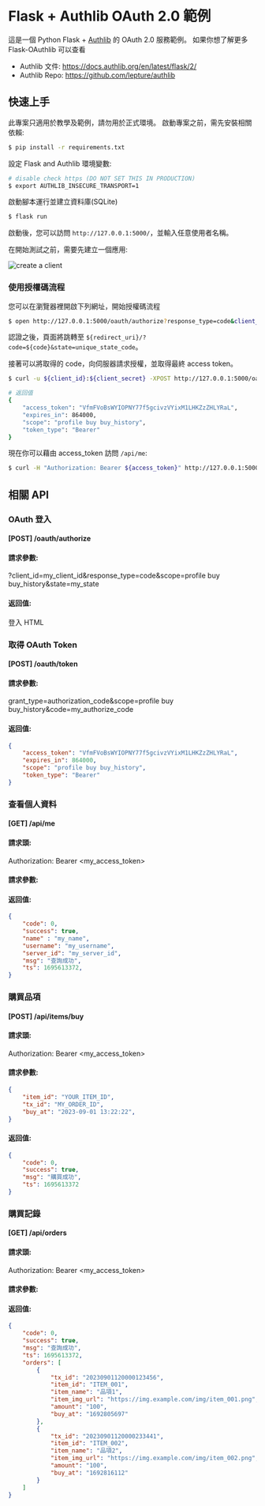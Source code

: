 # Flask + Authlib OAuth 2.0 範例

這是一個 Python Flask + [Authlib](https://authlib.org/) 的 OAuth 2.0 服務範例。
如果你想了解更多 Flask-OAuthlib 可以查看

- Authlib 文件: <https://docs.authlib.org/en/latest/flask/2/>
- Authlib Repo: <https://github.com/lepture/authlib>


## 快速上手

此專案只適用於教學及範例，請勿用於正式環境。
啟動專案之前，需先安裝相關依賴: 

```bash
$ pip install -r requirements.txt
```

設定 Flask and Authlib 環境變數:

```bash
# disable check https (DO NOT SET THIS IN PRODUCTION)
$ export AUTHLIB_INSECURE_TRANSPORT=1
```

啟動腳本運行並建立資料庫(SQLite)

```bash
$ flask run
```

啟動後，您可以訪問 `http://127.0.0.1:5000/`，並輸入任意使用者名稱。

在開始測試之前，需要先建立一個應用:

![create a client](https://user-images.githubusercontent.com/290496/38811988-081814d4-41c6-11e8-88e1-cb6c25a6f82e.png)


### 使用授權碼流程

您可以在瀏覽器裡開啟下列網址，開始授權碼流程
```bash
$ open http://127.0.0.1:5000/oauth/authorize?response_type=code&client_id=${client_id}&scope=profile buy buy_history&state=unique_state_code
```

認證之後，頁面將跳轉至 `${redirect_uri}/?code=${code}&state=unique_state_code`。

接著可以將取得的 code，向伺服器請求授權，並取得最終 access token。

```bash
$ curl -u ${client_id}:${client_secret} -XPOST http://127.0.0.1:5000/oauth/token -F grant_type=authorization_code -F scope=profile buy buy_history -F code=${code}

# 返回值
{
    "access_token": "VfmFVoBsWYIOPNY77f5gcivzVYixM1LHKZzZHLYRaL", 
    "expires_in": 864000, 
    "scope": "profile buy buy_history", 
    "token_type": "Bearer"
}
```

現在你可以藉由 access_token 訪問 `/api/me`:

```bash
$ curl -H "Authorization: Bearer ${access_token}" http://127.0.0.1:5000/api/me
```

## 相關 API

### OAuth 登入

#### [POST] /oauth/authorize

#### 請求參數:

?client_id=my_client_id&response_type=code&scope=profile buy buy_history&state=my_state

#### 返回值:

登入 HTML

### 取得 OAuth Token

#### [POST] /oauth/token

#### 請求參數:

grant_type=authorization_code&scope=profile buy buy_history&code=my_authorize_code

#### 返回值:
```json
{
    "access_token": "VfmFVoBsWYIOPNY77f5gcivzVYixM1LHKZzZHLYRaL", 
    "expires_in": 864000, 
    "scope": "profile buy buy_history", 
    "token_type": "Bearer"
}
```

### 查看個人資料 

#### [GET] /api/me

#### 請求頭:

Authorization: Bearer <my_access_token>

#### 請求參數:

#### 返回值:
```json
{
    "code": 0, 
    "success": true, 
    "name" : "my_name",
    "username": "my_username", 
    "server_id": "my_server_id",
    "msg": "查詢成功",
    "ts": 1695613372,    
}
```

### 購買品項

#### [POST] /api/items/buy

#### 請求頭:

Authorization: Bearer <my_access_token>

#### 請求參數:

```json
{
    "item_id": "YOUR_ITEM_ID",
    "tx_id": "MY_ORDER_ID",
    "buy_at": "2023-09-01 13:22:22",
}
```

#### 返回值:
```json
{
    "code": 0,
    "success": true,
    "msg": "購買成功",
    "ts": 1695613372
}
```

### 購買記錄

#### [GET] /api/orders

#### 請求頭:

Authorization: Bearer <my_access_token>

#### 請求參數:

#### 返回值:
```json
{
    "code": 0, 
    "success": true, 
    "msg": "查詢成功",
    "ts": 1695613372,
    "orders": [
        {
            "tx_id": "20230901120000123456",
            "item_id": "ITEM_001",
            "item_name": "品項1",
            "item_img_url": "https://img.example.com/img/item_001.png",
            "amount": "100",
            "buy_at": "1692805697"
        },
        {
            "tx_id": "20230901120000233441",
            "item_id": "ITEM_002",
            "item_name": "品項2",
            "item_img_url": "https://img.example.com/img/item_002.png",
            "amount": "100",
            "buy_at": "1692816112"
        }
    ]
}
```